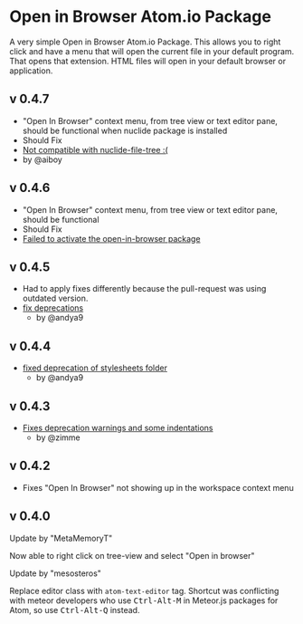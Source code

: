 Open in Browser Atom.io Package
===============================

A very simple Open in Browser Atom.io Package. This allows you to right click
and have a menu that will open the current file in your default program. That
opens that extension. HTML files will open in your default browser or
application.

## v 0.4.7
* "Open In Browser" context menu, from tree view or text editor pane, should be
  functional when nuclide package is installed
* Should Fix
 * [Not compatible with nuclide-file-tree :(](https://github.com/magbicaleman/open-in-browser/issues/29)
 * by @aiboy

## v 0.4.6
* "Open In Browser" context menu, from tree view or text editor pane, should be
  functional
* Should Fix
 * [Failed to activate the open-in-browser package](https://github.com/magbicaleman/open-in-browser/issues/17)

## v 0.4.5
* Had to apply fixes differently because the pull-request was using outdated version.
* [fix deprecations](https://github.com/andya9/open-in-browser/commit/de3e796bd6f26e3e87c43ac56664b58f7558c93e)
  * by @andya9

## v 0.4.4

* [fixed deprecation of stylesheets folder](https://github.com/magbicaleman/open-in-browser/pull/14)
  * by @andya9

## v 0.4.3

* [Fixes deprecation warnings and some indentations](https://github.com/magbicaleman/open-in-browser/pull/12)
  * by @zimme


## v 0.4.2

* Fixes "Open In Browser" not showing up in the workspace context menu

## v 0.4.0


Update by "MetaMemoryT"

Now able to right click on tree-view and select "Open in browser"

Update by "mesosteros"

Replace editor class with `atom-text-editor` tag.
Shortcut was conflicting with meteor developers who use <kbd>Ctrl-Alt-M</kbd> in
Meteor.js packages for Atom, so use <kbd>Ctrl-Alt-Q</kbd> instead.

